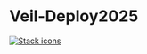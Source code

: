 # Veil-Deploy2025

[![Stack icons](https://skillicons.dev/icons?i=ts,next,flask,python,opencv)](https://skillicons.dev)
